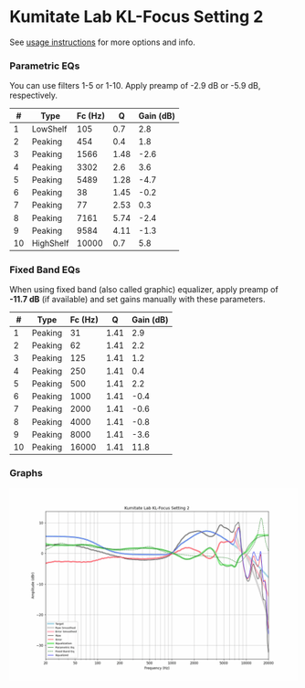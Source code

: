 # Kumitate Lab KL-Focus Setting 2
See [usage instructions](https://github.com/jaakkopasanen/AutoEq#usage) for more options and info.

### Parametric EQs
You can use filters 1-5 or 1-10. Apply preamp of -2.9 dB or -5.9 dB, respectively.

|   # | Type      |   Fc (Hz) |    Q |   Gain (dB) |
|-----|-----------|-----------|------|-------------|
|   1 | LowShelf  |       105 | 0.7  |         2.8 |
|   2 | Peaking   |       454 | 0.4  |         1.8 |
|   3 | Peaking   |      1566 | 1.48 |        -2.6 |
|   4 | Peaking   |      3302 | 2.6  |         3.6 |
|   5 | Peaking   |      5489 | 1.28 |        -4.7 |
|   6 | Peaking   |        38 | 1.45 |        -0.2 |
|   7 | Peaking   |        77 | 2.53 |         0.3 |
|   8 | Peaking   |      7161 | 5.74 |        -2.4 |
|   9 | Peaking   |      9584 | 4.11 |        -1.3 |
|  10 | HighShelf |     10000 | 0.7  |         5.8 |

### Fixed Band EQs
When using fixed band (also called graphic) equalizer, apply preamp of **-11.7 dB** (if available) and set gains manually with these parameters.

|   # | Type    |   Fc (Hz) |    Q |   Gain (dB) |
|-----|---------|-----------|------|-------------|
|   1 | Peaking |        31 | 1.41 |         2.9 |
|   2 | Peaking |        62 | 1.41 |         2.2 |
|   3 | Peaking |       125 | 1.41 |         1.2 |
|   4 | Peaking |       250 | 1.41 |         0.4 |
|   5 | Peaking |       500 | 1.41 |         2.2 |
|   6 | Peaking |      1000 | 1.41 |        -0.4 |
|   7 | Peaking |      2000 | 1.41 |        -0.6 |
|   8 | Peaking |      4000 | 1.41 |        -0.8 |
|   9 | Peaking |      8000 | 1.41 |        -3.6 |
|  10 | Peaking |     16000 | 1.41 |        11.8 |

### Graphs
![](./Kumitate%20Lab%20KL-Focus%20Setting%202.png)

